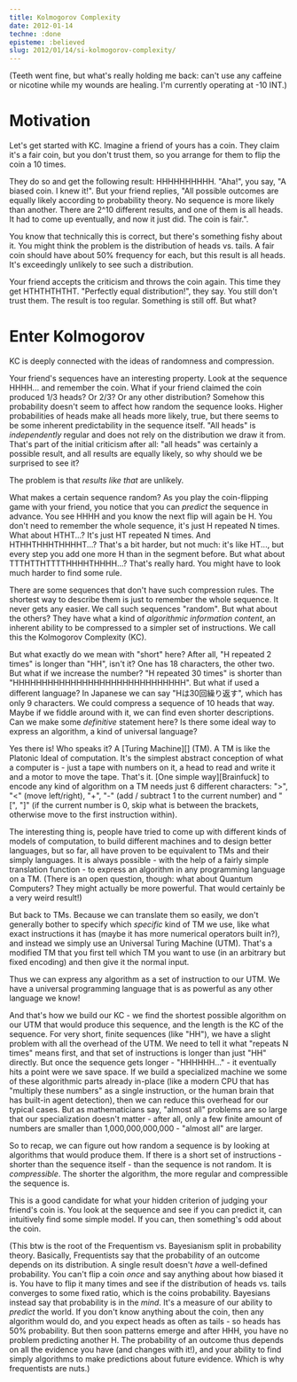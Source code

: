 ```yaml
---
title: Kolmogorov Complexity
date: 2012-01-14
techne: :done
episteme: :believed
slug: 2012/01/14/si-kolmogorov-complexity/
---
```


(Teeth went fine, but what's really holding me back: can't use any caffeine or nicotine while my wounds are healing. I'm currently operating at -10 INT.)

# Motivation

Let's get started with KC. Imagine a friend of yours has a coin. They claim it's a fair coin, but you don't trust them, so you arrange for them to flip the coin a 10 times.

They do so and get the following result: HHHHHHHHHH. "Aha!", you say, "A biased coin. I knew it!". But your friend replies, "All possible outcomes are equally likely according to probability theory. No sequence is more likely than another. There are 2^10 different results, and one of them is all heads. It had to come up eventually, and now it just did. The coin is fair.".

You know that technically this is correct, but there's something fishy about it. You might think the problem is the distribution of heads vs. tails. A fair coin should have about 50% frequency for each, but this result is all heads. It's exceedingly unlikely to see such a distribution.

Your friend accepts the criticism and throws the coin again. This time they get HTHTHTHTHT. "Perfectly equal distribution!", they say. You still don't trust them. The result is too regular. Something is still off. But what?

# Enter Kolmogorov

KC is deeply connected with the ideas of randomness and compression. 

Your friend's sequences have an interesting property. Look at the sequence HHHH... and remember the coin. What if your friend claimed the coin produced 1/3 heads? Or 2/3? Or any other distribution? Somehow this probability doesn't seem to affect how random the sequence looks. Higher probabilities of heads make all heads more likely, true, but there seems to be some inherent predictability in the sequence itself. "All heads" is *independently* regular and does not rely on the distribution we draw it from. That's part of the initial criticism after all: "all heads" was certainly a possible result, and all results are equally likely, so why should we be surprised to see it?

The problem is that *results like that* are unlikely.

What makes a certain sequence random? As you play the coin-flipping game with your friend, you notice that you can *predict* the sequence in advance. You see HHHH and you know the next flip will again be H. You don't need to remember the whole sequence, it's just H repeated N times. What about HTHT...? It's just HT repeated N times. And HTHHTHHHTHHHHT...? That's a bit harder, but not much: it's like HT..., but every step you add one more H than in the segment before. But what about TTTHTTHTTTTHHHHTHHHH...? That's really hard. You might have to look much harder to find some rule.

There are some sequences that don't have such compression rules. The shortest way to describe them is just to remember the whole sequence. It never gets any easier. We call such sequences "random". But what about the others? They have what a kind of *algorithmic information content*, an inherent ability to be compressed to a simpler set of instructions. We call this the Kolmogorov Complexity (KC).

But what exactly do we mean with "short" here? After all, "H repeated 2 times" is longer than "HH", isn't it? One has 18 characters, the other two. But what if we increase the number? "H repeated 30 times" is shorter than "HHHHHHHHHHHHHHHHHHHHHHHHHHHHHH". But what if used a different language? In Japanese we can say "Hは30回繰り返す", which has only 9 characters. We could compress a sequence of 10 heads that way. Maybe if we fiddle around with it, we can find even shorter descriptions. Can we make some *definitive* statement here? Is there some ideal way to express an algorithm, a kind of universal language?

Yes there is! Who speaks it? A [Turing Machine][] (TM). A TM is like the Platonic Ideal of computation. It's the simplest abstract conception of what a computer is - just a tape with numbers on it, a head to read and write it and a motor to move the tape. That's it. [One simple way][Brainfuck] to encode any kind of algorithm on a TM needs just 6 different characters: ">", "<" (move left/right), "+", "-" (add / subtract 1 to the current number) and "[", "]" (if the current number is 0, skip what is between the brackets, otherwise move to the first instruction within).

The interesting thing is, people have tried to come up with different kinds of models of computation, to build different machines and to design better languages, but so far, all have proven to be equivalent to TMs and their simply languages. It is always possible - with the help of a fairly simple translation function - to express an algorithm in any programming language on a TM. (There is an open question, though: what about Quantum Computers? They might actually be more powerful. That would certainly be a very weird result!)

But back to TMs. Because we can translate them so easily, we don't generally bother to specify which *specific* kind of TM we use, like what exact instructions it has (maybe it has more numerical operators built in?), and instead we simply use an Universal Turing Machine (UTM). That's a modified TM that you first tell which TM you want to use (in an arbitrary but fixed encoding) and then give it the normal input. 

Thus we can express any algorithm as a set of instruction to our UTM. We have a universal programming language that is as powerful as any other language we know!

And that's how we build our KC - we find the shortest possible algorithm on our UTM that would produce this sequence, and the length is the KC of the sequence. For very short, finite sequences (like "HH"), we have a slight problem with all the overhead of the UTM. We need to tell it what "repeats N times" means first, and that set of instructions is longer than just "HH" directly. But once the sequence gets longer - "HHHHHH..." - it eventually hits a point were we save space. If we build a specialized machine we some of these algorithmic parts already in-place (like a modern CPU that has "multiply these numbers" as a single instruction, or the human brain that has built-in agent detection), then we can reduce this overhead for our typical cases. But as mathematicians say, "almost all" problems are so large that our specialization doesn't matter - after all, only a few finite amount of numbers are smaller than 1,000,000,000,000 - "almost all" are larger.

So to recap, we can figure out how random a sequence is by looking at algorithms that would produce them. If there is a short set of instructions - shorter than the sequence itself - than the sequence is not random. It is *compressible*. The shorter the algorithm, the more regular and compressible the sequence is.

This is a good candidate for what your hidden criterion of judging your friend's coin is. You look at the sequence and see if you can predict it, can intuitively find some simple model. If you can, then something's odd about the coin.

(This btw is the root of the Frequentism vs. Bayesianism split in probability theory. Basically, Frequentists say that the probability of an outcome depends on its distribution. A single result doesn't *have* a well-defined probability. You can't flip a coin *once* and say anything about how biased it is. You have to flip it many times and see if the distribution of heads vs. tails converges to some fixed ratio, which is the coins probability. Bayesians instead say that probability is in the *mind*. It's a measure of our ability to *predict* the world. If you don't know anything about the coin, then any algorithm would do, and you expect heads as often as tails - so heads has 50% probability. But then soon patterns emerge and after HHH, you have no problem predicting another H. The probability of an outcome thus depends on all the evidence you have (and changes with it!), and your ability to find simply algorithms to make predictions about future evidence. Which is why frequentists are nuts.)
